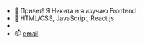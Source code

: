 - 👋 Привет! Я Никита и я изучаю Frontend
- 🌱 HTML/CSS, JavaScript, React.js
- 
- 📫 [email](nikifor@yandex.ru)

<!---
NikiforovN/NikiforovN is a ✨ special ✨ repository because its `README.md` (this file) appears on your GitHub profile.
You can click the Preview link to take a look at your changes.
--->
